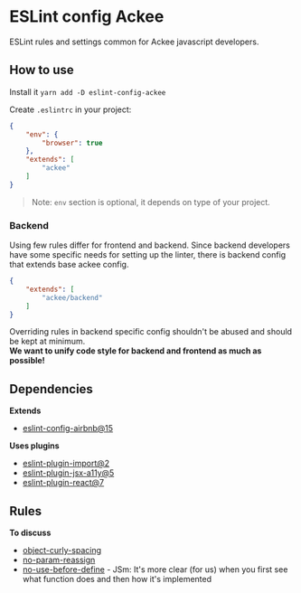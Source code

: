 ESLint config Ackee
====================

ESLint rules and settings common for Ackee javascript developers.

How to use
----------

Install it `yarn add -D eslint-config-ackee`

Create `.eslintrc` in your project:

```json
{
    "env": {
        "browser": true
    },
    "extends": [
        "ackee"
    ]
}
```

> Note: `env` section is optional, it depends on type of your project.

### Backend

Using few rules differ for frontend and backend. Since backend developers have some specific needs for
setting up the linter, there is backend config that extends base ackee config.

```json
{
    "extends": [
        "ackee/backend"
    ]
}
```

Overriding rules in backend specific config shouldn't be abused and should be kept at minimum.  
**We want to unify code style for backend and frontend as much as possible!**


Dependencies
------------

**Extends**
    
* [eslint-config-airbnb@15](https://github.com/airbnb/javascript/tree/eslint-config-airbnb-v15.1.0/packages/eslint-config-airbnb)

**Uses plugins**

* [eslint-plugin-import@2](https://github.com/benmosher/eslint-plugin-import/tree/v2.7.0)
* [eslint-plugin-jsx-a11y@5](https://github.com/evcohen/eslint-plugin-jsx-a11y/tree/v5.1.1)
* [eslint-plugin-react@7](https://github.com/yannickcr/eslint-plugin-react/tree/v7.4.0)

Rules
------

**To discuss**

* [object-curly-spacing](https://eslint.org/docs/rules/object-curly-spacing)
* [no-param-reassign](https://eslint.org/docs/rules/no-warning-comments)
* [no-use-before-define](https://eslint.org/docs/rules/no-use-before-define) - JSm:  It's more clear (for us) when you first see what function does and then how it's implemented 
        
